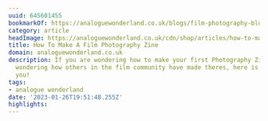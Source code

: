 ```yaml
---
uuid: 645601455
bookmarkOf: https://analoguewonderland.co.uk/blogs/film-photography-blog/how-to-make-a-film-photography-zine
category: article
headImage: https://analoguewonderland.co.uk/cdn/shop/articles/how-to-make-a-film-photography-zine-304983.jpg?v=1659982310
title: How To Make A Film Photography Zine
domain: analoguewonderland.co.uk
description: If you are wondering how to make your first Photography Zine, or are
  wondering how others in the film community have made theres, here is a blog for
  you!
tags:
- analogue wonderland
date: '2023-01-26T19:51:48.255Z'
highlights: 
---
```



